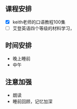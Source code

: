 ## 课程安排
 - [x] keith老师的口语教程100集
- [ ] 艾登英语四个等级的材料学习，
## 时间安排
- 晚上睡前
- 中午

## 注意加强
- 朗读
- 睡前回顾，记忆加深


